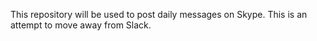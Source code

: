 This repository will be used to post daily messages on Skype. This is an attempt to move away from Slack.
